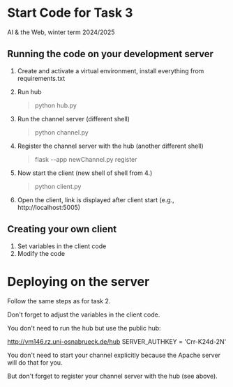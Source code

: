 # Start Code for Task 3

AI & the Web, winter term 2024/2025

## Running the code on your development server

1. Create and activate a virtual environment, install everything from requirements.txt

2. Run hub

    > python hub.py

3. Run the channel server (different shell)

    > python channel.py

4. Register the channel server with the hub (another different shell)

    > flask --app newChannel.py register
    
5. Now start the client (new shell of shell from 4.) 

    > python client.py

6. Open the client, link is displayed after client start (e.g., http://localhost:5005)


## Creating your own client

1. Set variables in the client code
2. Modify the code

# Deploying on the server

Follow the same steps as for task 2.

Don't forget to adjust the variables in the client code. 

You don't need to run the hub but use the public hub:

http://vm146.rz.uni-osnabrueck.de/hub
SERVER_AUTHKEY = 'Crr-K24d-2N'

You don't need to start your channel explicitly because the Apache server will do that for you.

But don't forget to register your channel server with the hub (see above).